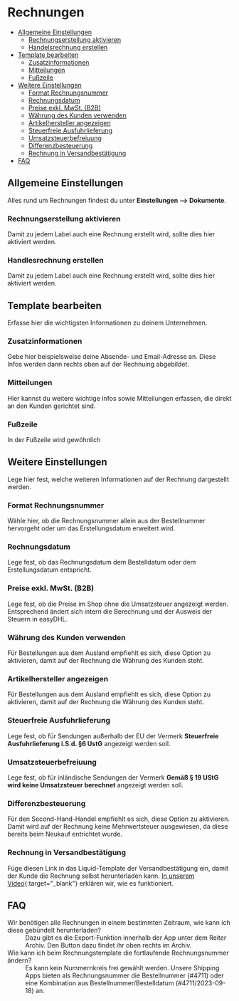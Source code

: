 # Rechnungen

-   [Allgemeine Einstellungen](#general)
    -   [Rechnungserstellung aktivieren](#activate-invoices)
    -   [Handelsrechnung erstellen](#create-commercial-invoices)
-   [Template bearbeiten](#template)
    -   [Zusatzinformationen](#header)
    -   [Mitteilungen](#messages)
    -   [Fußzeile](#footer)
-   [Weitere Einstellungen](#further-settings)
    -   [Format Rechnungsnummer](#number-format)
    -   [Rechnungsdatum](#date)
    -   [Preise exkl. MwSt. (B2B)](#b2b)
    -   [Währung des Kunden verwenden](#customer-currency)
    -   [Artikelhersteller angezeigen](#vendor)
    -   [Steuerfreie Ausfuhrlieferung](#tax-free-export)
    -   [Umsatzsteuerbefreiuung](#tax-free-domestic)
    -   [Differenzbesteuerung](#diff-taxing)
    -   [Rechnung in Versandbestätigung](#notification)
-   [FAQ](#faq)

<a name="general"></a>

## Allgemeine Einstellungen

Alles rund um Rechnungen findest du unter **Einstellungen --> Dokumente**.

<a name="activate-invoices"></a>

### Rechnungserstellung aktivieren

Damit zu jedem Label auch eine Rechnung erstellt wird, sollte dies hier aktiviert werden.

<a name="activate-commercial-invoices"></a>

### Handlesrechnung erstellen

Damit zu jedem Label auch eine Rechnung erstellt wird, sollte dies hier aktiviert werden.

<a name="template"></a>

## Template bearbeiten

Erfasse hier die wichtigsten Informationen zu deinem Unternehmen.

<a name="header"></a>

### Zusatzinformationen

Gebe hier beispielsweise deine Absende- und Email-Adresse an. Diese Infos werden dann rechts oben auf der Rechnuing abgebildet.

<a name="messages"></a>

### Mitteilungen

Hier kannst du weitere wichtige Infos sowie Mitteilungen erfassen, die direkt an den Kunden gerichtet sind.

<a name="footer"></a>

### Fußzeile

In der Fußzeile wird gewöhnlich

<a name="further-settings"></a>

## Weitere Einstellungen

Lege hier fest, welche weiteren Informationen auf der Rechnung dargestellt werden.

<a name="number-format"></a>

### Format Rechnungsnummer

Wähle hier, ob die Rechnungsnummer allein aus der Bestellnummer hervorgeht oder um das Erstellungsdatum erweitert wird.

<a name="date"></a>

### Rechnungsdatum

Lege fest, ob das Rechnungsdatum dem Bestelldatum oder dem Erstellungsdatum entspricht.

<a name="b2b"></a>

### Preise exkl. MwSt. (B2B)

Lege fest, ob die Preise im Shop ohne die Umsatzsteuer angezeigt werden. Entsprechend ändert sich intern die Berechnung und der Ausweis der Steuern in easyDHL.

<a name="customer-currency"></a>

### Währung des Kunden verwenden

Für Bestellungen aus dem Ausland empfiehlt es sich, diese Option zu aktivieren, damit auf der Rechnung die Währung des Kunden steht.

<a name="vendor"></a>

### Artikelhersteller angezeigen

Für Bestellungen aus dem Ausland empfiehlt es sich, diese Option zu aktivieren, damit auf der Rechnung die Währung des Kunden steht.

<a name="tax-free-export"></a>

### Steuerfreie Ausfuhrlieferung

Lege fest, ob für Sendungen außerhalb der EU der Vermerk **Steuerfreie Ausfuhrlieferung i.S.d. §6 UstG** angezeigt werden soll.

<a name="tax-free-domestic"></a>

### Umsatzsteuerbefreiuung

Lege fest, ob für inländische Sendungen der Vermerk **Gemäß § 19 UStG wird keine Umsatzsteuer berechnet** angezeigt werden soll.

<a name="diff-taxing"></a>

### Differenzbesteuerung

Für den Second-Hand-Handel empfiehlt es sich, diese Option zu aktivieren. Damit wird auf der Rechnung keine Mehrwertsteuer ausgewiesen, da diese bereits beim Neukauf entrichtet wurde.

<a name="notification"></a>

### Rechnung in Versandbestätigung

Füge diesen Link in das Liquid-Template der Versandbestätigung ein, damit der Kunde die Rechnung selbst herunterladen kann. [In unserem Video](https://www.youtube.com/watch?v=DPrkwx3-SiA){:target="\_blank"} erklären wir, wie es funktioniert.

<a name="faq"></a>

## FAQ

<div class="faq-list">
<dl class="space-y-8">
<div>
<dt>Wir benötigen alle Rechnungen in einem bestimmten Zeitraum, wie kann ich diese gebündelt herunterladen?</dt>
<dd>Dazu gibt es die Export-Funktion innerhalb der App unter dem Reiter Archiv. Den Button dazu findet ihr oben rechts im Archiv.</dd>
</div>

<div>
<dt>Wie kann ich beim Rechnungstemplate die fortlaufende Rechnungsnummer ändern?</dt>
<dd>Es kann kein Nummernkreis frei gewählt werden. Unsere Shipping Apps bieten als Rechnungsnummer die Bestellnummer (#4711) oder eine Kombination aus Bestellnummer/Bestelldatum (#4711/2023-09-18) an.</dd>
</div>
</div>
